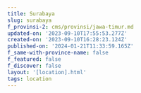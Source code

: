```yaml
---
title: Surabaya
slug: surabaya
f_provinsi-2: cms/provinsi/jawa-timur.md
updated-on: '2023-09-10T17:55:53.277Z'
created-on: '2023-09-10T16:28:23.124Z'
published-on: '2024-01-21T11:33:59.165Z'
f_same-with-province-name: false
f_featured: false
f_discover: false
layout: '[location].html'
tags: location
---
```



